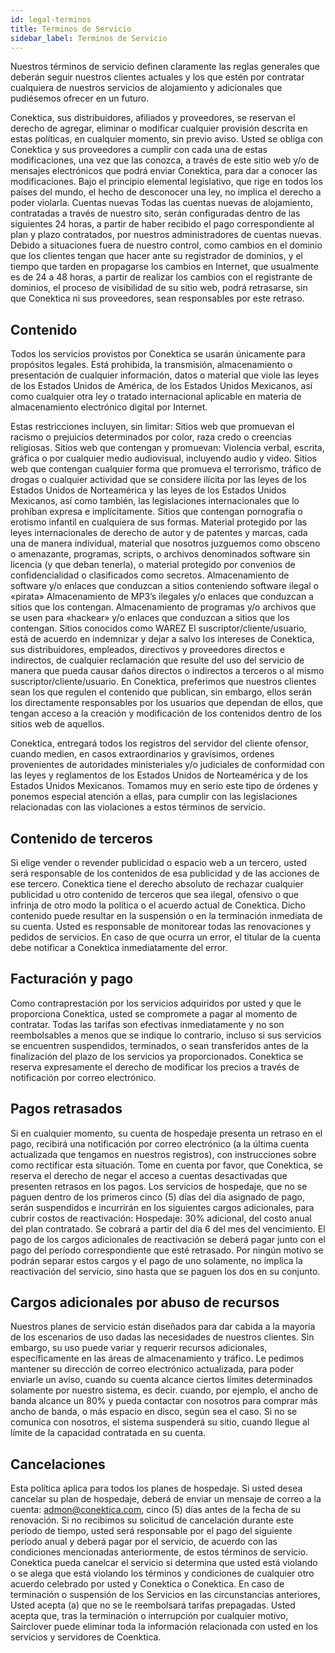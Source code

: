 ```yaml
---
id: legal-terminos
title: Terminos de Servicio
sidebar_label: Terminos de Servicio
---
```



Nuestros términos de servicio definen claramente las reglas generales que deberán seguir nuestros clientes actuales y los que estén por contratar cualquiera de nuestros servicios de alojamiento y adicionales que pudiésemos ofrecer en un futuro.

Conektica, sus distribuidores, afiliados y proveedores, se reservan el derecho de agregar, eliminar o modificar cualquier provisión descrita en estas políticas, en cualquier momento, sin previo aviso. Usted se obliga con Conektica y sus proveedores a cumplir con cada una de estas modificaciones, una vez que las conozca, a través de este sitio web y/o de mensajes electrónicos que podrá enviar Conektica, para dar a conocer las modificaciones.
Bajo el principio elemental legislativo, que rige en todos los países del mundo, el hecho de desconocer una ley, no implica el derecho a poder violarla.
Cuentas nuevas
Todas las cuentas nuevas de alojamiento, contratadas a través de nuestro sito, serán configuradas dentro de las siguientes 24 horas, a partir de haber recibido el pago correspondiente al plan y plazo contratados, por nuestros administradores de cuentas nuevas. 
Debido a situaciones fuera de nuestro control, como cambios en el dominio que los clientes tengan que hacer ante su registrador de dominios, y el tiempo que tarden en propagarse los cambios en Internet, que usualmente es de 24 a 48 horas, a partir de realizar los cambios con el registrante de dominios, el proceso de visibilidad de su sitio web, podrá retrasarse, sin que Conektica ni sus proveedores, sean responsables por este retraso.

## Contenido

Todos los servicios provistos por Conektica se usarán únicamente para propósitos legales. Está prohibida, la transmisión, almacenamiento o presentación de cualquier información, datos o material que viole las leyes de los Estados Unidos de América, de los Estados Unidos Mexicanos, así como cualquier otra ley o tratado internacional aplicable en materia de almacenamiento electrónico digital por Internet.

Estas restricciones incluyen, sin limitar:
Sitios web que promuevan el racismo o prejuicios determinados por color, raza credo o creencias religiosas.
Sitios web que contengan y promuevan: Violencia verbal, escrita, gráfica o por cualquier medio audiovisual, incluyendo audio y video.
Sitios web que contengan cualquier forma que promueva el terrorismo, tráfico de drogas o cualquier actividad que se considere ilícita por las leyes de los Estados Unidos de Norteamérica y las leyes de los Estados Unidos Mexicanos, así como también, las legislaciones internacionales que lo prohíban expresa e implícitamente.
Sitios que contengan pornografía o erotismo infantil en cualquiera de sus formas.
Material protegido por las leyes internacionales de derecho de autor y de patentes y marcas, cada una de manera individual, material que nosotros juzguemos como obsceno o amenazante, programas, scripts, o archivos denominados software sin licencia (y que deban tenerla), o material protegido por convenios de confidencialidad o clasificados como secretos.
Almacenamiento de software y/o enlaces que conduzcan a sitios conteniendo software ilegal o «pirata»
Almacenamiento de MP3’s ilegales y/o enlaces que conduzcan a sitios que los contengan.
Almacenamiento de programas y/o archivos que se usen para «hackear» y/o enlaces que conduzcan a sitios que los contengan.
Sitios conocidos como WAREZ
El suscriptor/cliente/usuario, está de acuerdo en indemnizar y dejar a salvo los intereses de Conektica, sus distribuidores, empleados, directivos y proveedores directos e indirectos, de cualquier reclamación que resulte del uso del servicio de manera que pueda causar daños directos o indirectos a terceros o al mismo suscriptor/cliente/usuario.
En Conektica, preferimos que nuestros clientes sean los que regulen el contenido que publican, sin embargo, ellos serán los directamente responsables por los usuarios que dependan de ellos, que tengan acceso a la creación y modificación de los contenidos dentro de los sitios web de aquellos.

Conektica, entregará todos los registros del servidor del cliente ofensor, cuando medien, en casos extraordinarios y gravísimos, ordenes provenientes de autoridades ministeriales y/o judiciales de conformidad con las leyes y reglamentos de los Estados Unidos de Norteamérica y de los Estados Unidos Mexicanos.
Tomamos muy en serio este tipo de órdenes y ponemos especial atención a ellas, para cumplir con las legislaciones relacionadas con las violaciones a estos términos de servicio.

## Contenido de terceros

Si elige vender o revender publicidad o espacio web a un tercero, usted será responsable de los contenidos de esa publicidad y de las acciones de ese tercero. Conektica tiene el derecho absoluto de rechazar cualquier publicidad u otro contenido de terceros que sea ilegal, ofensivo o que infrinja de otro modo la política o el acuerdo actual de Conektica. Dicho contenido puede resultar en la suspensión o en la terminación inmediata de su cuenta. Usted es responsable de monitorear todas las renovaciones y pedidos de servicios. En caso de que ocurra un error, el titular de la cuenta debe notificar a Conektica inmediatamente del error.

## Facturación y pago

Como contraprestación por los servicios adquiridos por usted y que le proporciona Conektica, usted se compromete a pagar al momento de contratar. Todas las tarifas son efectivas inmediatamente y no son reembolsables a menos que se indique lo contrario, incluso si sus servicios se encuentren suspendidos, terminados, o sean transferidos antes de la finalización del plazo de los servicios ya proporcionados. Conektica se reserva expresamente el derecho de modificar los precios a través de notificación por correo electrónico.

## Pagos retrasados

Si en cualquier momento, su cuenta de hospedaje presenta un retraso en el pago, recibirá una notificación por correo electrónico (a la última cuenta actualizada que tengamos en nuestros registros), con instrucciones sobre como rectificar esta situación.
Tome en cuenta por favor, que Conektica, se reserva el derecho de negar el acceso a cuentas desactivadas que presenten retrasos en los pagos.
Los servicios de hospedaje, que no se paguen dentro de los primeros cinco (5) días del día asignado de pago, serán suspendidos e incurrirán en los siguientes cargos adicionales, para cubrir costos de reactivación:
Hospedaje: 30% adicional, del costo anual del plan contratado. Se cobrará a partir del día 6 del mes del vencimiento.
El pago de los cargos adicionales de reactivación se deberá pagar junto con el pago del período correspondiente que esté retrasado. Por ningún motivo se podrán separar estos cargos y el pago de uno solamente, no implica la reactivación del servicio, sino hasta que se paguen los dos en su conjunto.


## Cargos adicionales por abuso de recursos

Nuestros planes de servicio están diseñados para dar cabida a la mayoría de los escenarios de uso dadas las necesidades de nuestros clientes. Sin embargo, su uso puede variar y requerir recursos adicionales, específicamente en las áreas de almacenamiento y tráfico.
Le pedimos mantener su dirección de correo electrónico actualizada, para poder enviarle un aviso, cuando su cuenta alcance ciertos límites determinados solamente por nuestro sistema, es decir. cuando, por ejemplo, el ancho de banda alcance un 80% y pueda contactar con nosotros para comprar más ancho de banda, o más espacio en disco, según sea el caso. Si no se comunica con nosotros, el sistema suspenderá su sitio, cuando llegue al límite de la capacidad contratada en su cuenta.

## Cancelaciones

Esta política aplica para todos los planes de hospedaje.
Si usted desea cancelar su plan de hospedaje, deberá de enviar un mensaje de correo a la cuenta: admon@conektica.com, cinco (5) días antes de la fecha de su renovación. Si no recibimos su solicitud de cancelación durante este período de tiempo, usted será responsable por el pago del siguiente período anual y deberá pagar por el servicio, de acuerdo con las condiciones mencionadas anteriormente, de estos términos de servicio.
Conektica pueda canelcar el servicio si determina que usted está violando o se alega que está violando los términos y condiciones de cualquier otro acuerdo celebrado por usted y Conektica o Conektica.
En caso de terminación o suspensión de los Servicios en las circunstancias anteriores, Usted acepta (a) que no se le reembolsará tarifas prepagadas.
Usted acepta que, tras la terminación o interrupción por cualquier motivo, Sairclover puede eliminar toda la información relacionada con usted en los servicios y servidores de Coenktica.